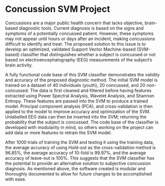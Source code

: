 # Concussion SVM Project

Concussions are a major public health concern that lacks objective, brain-based diagnostic tools. Current diagnosis is based on the signs and symptoms of a potentially concussed patient. However, these symptoms may not appear until hours or days after an incident, making concussions difficult to identify and treat. The proposed solution to this issue is to develop an optimized, validated Support Vector Machine-based (SVM-based) classifier that distinguishes whether a subject is concussed or not based on electroencephalography (EEG) measurements of the subject’s brain activity.

A fully functional code base of this SVM classifier demonstrates the validity and accuracy of the proposed diagnostic method. The initial SVM model is trained on a dataset of 40 individuals (youth), 20 concussed, and 20 non-concussed. The data is first cleaned and filtered before having features extracted using Power Spectral Analysis, Wavelet Analysis, and Shannon Entropy.  These features are passed into the SVM to produce a trained model. Principal component analysis (PCA), and cross-validation is then applied to the model to improve accuracy and optimization of the SVM. Unlabelled EEG data can then be inserted into the SVM; returning the probability that the subject is concussed. The code base of the classifier is developed with modularity in mind, so others working on the project can add data or more features to retrain the SVM model.

After 1000 trials of training the SVM and testing it using the training data, the average accuracy of using Hold-out as the cross-validation method is 96.85%, the average accuracy of 10-fold is 99.97%, and the average accuracy of leave-out is 100%. This suggests that the SVM classifier has the potential to provide an alternative solution to subjective concussion diagnosis. As mentioned above, the software created is modular and thoroughly documented to allow for future changes to be accomplished with ease.
